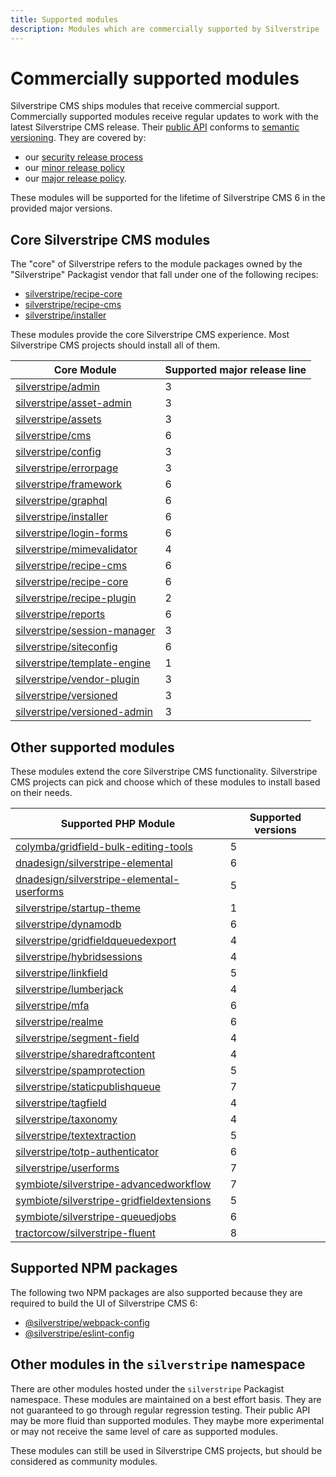 ```yaml
---
title: Supported modules
description: Modules which are commercially supported by Silverstripe
---
```


# Commercially supported modules

Silverstripe CMS ships modules that receive commercial support. Commercially supported modules receive regular updates to work with the latest Silverstripe CMS release. Their [public API](/project_governance/public_api/) conforms to [semantic versioning](https://semver.org/). They are covered by:

- our [security release process](/contributing/managing_security_issues)
- our [minor release policy](minor_release_policy)
- our [major release policy](major_release_policy).

These modules will be supported for the lifetime of Silverstripe CMS 6 in the provided major versions.

## Core Silverstripe CMS modules

The "core" of Silverstripe refers to the module packages owned by the "Silverstripe" Packagist vendor that fall under one of the following recipes:

- [silverstripe/recipe-core](https://packagist.org/packages/silverstripe/recipe-core)
- [silverstripe/recipe-cms](https://packagist.org/packages/silverstripe/recipe-cms)
- [silverstripe/installer](https://packagist.org/packages/silverstripe/installer)

These modules provide the core Silverstripe CMS experience. Most Silverstripe CMS projects should install all of them.

Core Module | Supported major release line
-- | --
[silverstripe/admin](https://packagist.org/packages/silverstripe/admin) | 3
[silverstripe/asset-admin](https://packagist.org/packages/silverstripe/asset-admin) | 3
[silverstripe/assets](https://packagist.org/packages/silverstripe/assets) | 3
[silverstripe/cms](https://packagist.org/packages/silverstripe/cms) | 6
[silverstripe/config](https://packagist.org/packages/silverstripe/config) | 3
[silverstripe/errorpage](https://packagist.org/packages/silverstripe/errorpage) | 3
[silverstripe/framework](https://packagist.org/packages/silverstripe/framework) | 6
[silverstripe/graphql](https://packagist.org/packages/silverstripe/graphql) | 6
[silverstripe/installer](https://packagist.org/packages/silverstripe/installer) | 6
[silverstripe/login-forms](https://packagist.org/packages/silverstripe/login-forms) | 6
[silverstripe/mimevalidator](https://packagist.org/packages/silverstripe/mimevalidator) | 4
[silverstripe/recipe-cms](https://packagist.org/packages/silverstripe/recipe-cms) | 6
[silverstripe/recipe-core](https://packagist.org/packages/silverstripe/recipe-core) | 6
[silverstripe/recipe-plugin](https://packagist.org/packages/silverstripe/recipe-plugin) | 2
[silverstripe/reports](https://packagist.org/packages/silverstripe/reports) | 6
[silverstripe/session-manager](https://packagist.org/packages/silverstripe/session-manager) | 3
[silverstripe/siteconfig](https://packagist.org/packages/silverstripe/siteconfig) | 6
[silverstripe/template-engine](https://packagist.org/packages/silverstripe/template-engine) | 1
[silverstripe/vendor-plugin](https://packagist.org/packages/silverstripe/vendor-plugin) | 3
[silverstripe/versioned](https://packagist.org/packages/silverstripe/versioned) | 3
[silverstripe/versioned-admin](https://packagist.org/packages/silverstripe/versioned-admin) | 3

## Other supported modules

These modules extend the core Silverstripe CMS functionality. Silverstripe CMS projects can pick and choose which of these modules to install based on their needs.

Supported PHP Module | Supported versions
-- | --
[colymba/gridfield-bulk-editing-tools](https://packagist.org/packages/colymba/gridfield-bulk-editing-tools) | 5
[dnadesign/silverstripe-elemental](https://packagist.org/packages/dnadesign/silverstripe-elemental) | 6
[dnadesign/silverstripe-elemental-userforms](https://packagist.org/packages/dnadesign/silverstripe-elemental-userforms) | 5
[silverstripe/startup-theme](https://packagist.org/packages/silverstripe/startup-theme) | 1
[silverstripe/dynamodb](https://packagist.org/packages/silverstripe/dynamodb) | 6
[silverstripe/gridfieldqueuedexport](https://packagist.org/packages/silverstripe/gridfieldqueuedexport) | 4
[silverstripe/hybridsessions](https://packagist.org/packages/silverstripe/hybridsessions) | 4
[silverstripe/linkfield](https://packagist.org/packages/silverstripe/linkfield) | 5
[silverstripe/lumberjack](https://packagist.org/packages/silverstripe/lumberjack) | 4
[silverstripe/mfa](https://packagist.org/packages/silverstripe/mfa) | 6
[silverstripe/realme](https://packagist.org/packages/silverstripe/realme) | 6
[silverstripe/segment-field](https://packagist.org/packages/silverstripe/segment-field) | 4
[silverstripe/sharedraftcontent](https://packagist.org/packages/silverstripe/sharedraftcontent) | 4
[silverstripe/spamprotection](https://packagist.org/packages/silverstripe/spamprotection) | 5
[silverstripe/staticpublishqueue](https://packagist.org/packages/silverstripe/staticpublishqueue) | 7
[silverstripe/tagfield](https://packagist.org/packages/silverstripe/tagfield) | 4
[silverstripe/taxonomy](https://packagist.org/packages/silverstripe/taxonomy) | 4
[silverstripe/textextraction](https://packagist.org/packages/silverstripe/textextraction) | 5
[silverstripe/totp-authenticator](https://packagist.org/packages/silverstripe/totp-authenticator) | 6
[silverstripe/userforms](https://packagist.org/packages/silverstripe/userforms) | 7
[symbiote/silverstripe-advancedworkflow](https://packagist.org/packages/symbiote/silverstripe-advancedworkflow) | 7
[symbiote/silverstripe-gridfieldextensions](https://packagist.org/packages/symbiote/silverstripe-gridfieldextensions) | 5
[symbiote/silverstripe-queuedjobs](https://packagist.org/packages/symbiote/silverstripe-queuedjobs) | 6
[tractorcow/silverstripe-fluent](https://packagist.org/packages/tractorcow/silverstripe-fluent) | 8

## Supported NPM packages

The following two NPM packages are also supported because they are required to build the UI of Silverstripe CMS 6:

- [@silverstripe/webpack-config](https://www.npmjs.com/package/@silverstripe/webpack-config)
- [@silverstripe/eslint-config](https://www.npmjs.com/package/@silverstripe/eslint-config)

## Other modules in the `silverstripe` namespace

There are other modules hosted under the `silverstripe` Packagist namespace. These modules are maintained on a best effort basis. They are not guaranteed to go through regular regression testing. Their public API may be more fluid than supported modules. They maybe more experimental or may not receive the same level of care as supported modules.

These modules can still be used in Silverstripe CMS projects, but should be considered as community modules.
